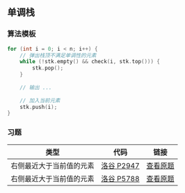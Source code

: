 ## 单调栈

### 算法模板

```cpp
for (int i = 0; i < n; i++) {
    // 弹出栈顶不满足单调性的元素
    while (!stk.empty() && check(i, stk.top())) {
        stk.pop();
    }
    
    // 输出 ...
    
    // 加入当前元素
    stk.push(i);
}
```

### 习题

| 类型 | 代码 | 链接 |
| --- | --- | --- |
| 右侧最近大于当前值的元素 | [洛谷 P2947](./洛谷%20P2947.cpp) | [查看原题](https://www.luogu.com.cn/problem/P2947) |
| 右侧最近大于当前值的元素 | [洛谷 P5788](./洛谷%20P5788.cpp) | [查看原题](https://www.luogu.com.cn/problem/P5788) |

